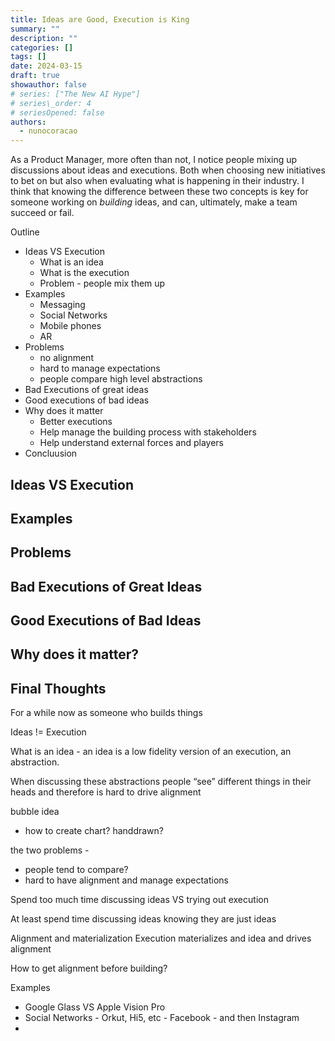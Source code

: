 ```yaml
---
title: Ideas are Good, Execution is King
summary: ""
description: ""
categories: []
tags: []
date: 2024-03-15
draft: true
showauthor: false
# series: ["The New AI Hype"]
# series\_order: 4
# seriesOpened: false
authors:
  - nunocoracao
---
```


As a Product Manager, more often than not, I notice people mixing up discussions about ideas and executions. Both when choosing new initiatives to bet on but also when evaluating what is happening in their industry. I think that knowing the difference between these two concepts is key for someone working on _building_ ideas, and can, ultimately, make a team succeed or fail.



Outline
- Ideas VS Execution
	- What is an idea 
	- What is the execution
	- Problem - people mix them up
- Examples
	- Messaging
	- Social Networks
	- Mobile phones
	- AR
- Problems
	- no alignment
	- hard to manage expectations
	- people compare high level abstractions
- Bad Executions of great ideas
- Good executions of bad ideas
- Why does it matter
	- Better executions
	- Help manage the building process with stakeholders
	- Help understand external forces and players
- Concluusion

## Ideas VS Execution

## Examples

## Problems

## Bad Executions of Great Ideas

## Good Executions of Bad Ideas

## Why does it matter?

## Final Thoughts

For a while now as someone who builds things



Ideas != Execution

What is an idea - an idea is a low fidelity version of an execution, an abstraction. 

When discussing these abstractions people “see” different things in their heads and therefore is hard to drive alignment

bubble idea
- how to create chart? handdrawn?

the two problems - 
- people tend to compare?
- hard to have alignment and manage expectations 

Spend too much time discussing ideas VS trying out execution

At least spend time discussing ideas knowing they are just ideas

Alignment and materialization
Execution materializes and idea and drives alignment

How to get alignment before building?

Examples
- Google Glass VS Apple Vision Pro
- Social Networks - Orkut, Hi5, etc - Facebook - and then Instagram
- 